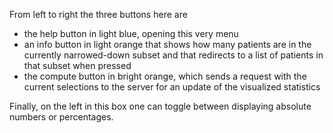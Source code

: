 From left to right the three buttons here are

- the help button in light blue, opening this very menu
- an info button in light orange that shows how many patients are in the currently narrowed-down subset and that redirects to a list of patients in that subset when pressed
- the compute button in bright orange, which sends a request with the current selections to the server for an update of the visualized statistics

Finally, on the left in this box one can toggle between displaying absolute numbers or percentages.